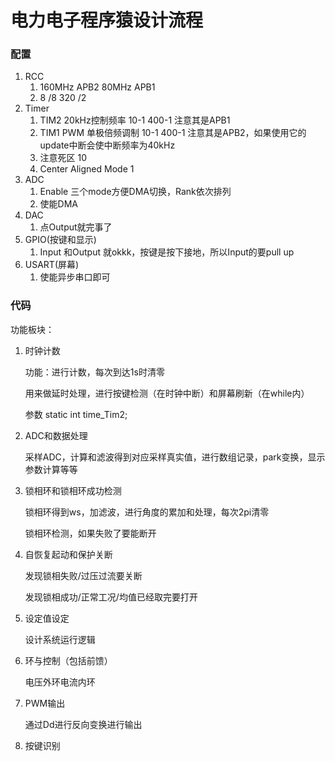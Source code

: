 # 电力电子程序猿设计流程

### 配置

1. RCC 
   1. 160MHz APB2 80MHz APB1
   2. 8 /8 320 /2 
2. Timer
   1. TIM2 20kHz控制频率 10-1 400-1 注意其是APB1
   2. TIM1 PWM 单极倍频调制 10-1 400-1 注意其是APB2，如果使用它的update中断会使中断频率为40kHz
   3. 注意死区 10
   4. Center Aligned Mode 1
3. ADC
   1.  Enable 三个mode方便DMA切换，Rank依次排列
   2. 使能DMA
4. DAC
   1. 点Output就完事了
5. GPIO(按键和显示)
   1. Input 和Output 就okkk，按键是按下接地，所以Input的要pull up
6. USART(屏幕)
   1. 使能异步串口即可

### 代码

功能板块：

1. 时钟计数

   功能：进行计数，每次到达1s时清零

   用来做延时处理，进行按键检测（在时钟中断）和屏幕刷新（在while内）

   参数 static int time_Tim2;

2. ADC和数据处理

   采样ADC，计算和滤波得到对应采样真实值，进行数组记录，park变换，显示参数计算等等

3. 锁相环和锁相环成功检测

   锁相环得到ws，加滤波，进行角度的累加和处理，每次2pi清零

   锁相环检测，如果失败了要能断开

4. 自恢复起动和保护关断

   发现锁相失败/过压过流要关断

   发现锁相成功/正常工况/均值已经取完要打开

5. 设定值设定

   设计系统运行逻辑

6. 环与控制（包括前馈）

   电压外环电流内环

7. PWM输出

   通过Dd进行反向变换进行输出

8. 按键识别

   

